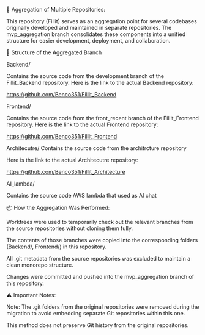 🧩 Aggregation of Multiple Repositories:

This repository (Fillit) serves as an aggregation point for several codebases originally developed and maintained in separate repositories. 
The mvp_aggregation branch consolidates these components into a unified structure for easier development, deployment, and collaboration.

🔧 Structure of the Aggregated Branch

Backend/

Contains the source code from the development branch of the Fillit_Backend repository. 
Here is the link to the actual Backend repository:

https://github.com/Benco351/Fillit_Backend

Frontend/

Contains the source code from the front_recent branch of the Fillit_Frontend repository.
Here is the link to the actual Frontend repository:

https://github.com/Benco351/Fillit_Frontend

Architecutre/
Contains the source code from the architrcture repository

Here is the link to the actual Architecutre repository:

https://github.com/Benco351/Fillit_Architecture

AI_lambda/

Contains the source code AWS lambda that used as AI chat


📦 How the Aggregation Was Performed:

Worktrees were used to temporarily check out the relevant branches from the source repositories without cloning them fully.

The contents of those branches were copied into the corresponding folders (Backend/, Frontend/) in this repository.

All .git metadata from the source repositories was excluded to maintain a clean monorepo structure.

Changes were committed and pushed into the mvp_aggregation branch of this repository.

⚠️ Important Notes:

Note: The .git folders from the original repositories were removed during the migration to avoid embedding separate Git repositories within this one.

This method does not preserve Git history from the original repositories.
